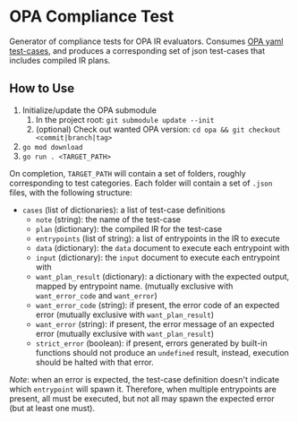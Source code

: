 # OPA Compliance Test

Generator of compliance tests for OPA IR evaluators.
Consumes [OPA yaml test-cases](https://github.com/open-policy-agent/opa/tree/main/test/cases/testdata), and produces a corresponding set of json test-cases that includes compiled IR plans.

## How to Use

1. Initialize/update the OPA submodule
    1. In the project root: `git submodule update --init`
    1. (optional) Check out wanted OPA version: `cd opa && git checkout <commit|branch|tag>`
1. `go mod download`
1. `go run . <TARGET_PATH>`

On completion, `TARGET_PATH` will contain a set of folders, roughly corresponding to test categories. Each folder will contain a set of `.json` files, with the following structure:

* `cases` (list of dictionaries): a list of test-case definitions
   * `note` (string): the name of the test-case
   * `plan` (dictionary): the compiled IR for the test-case
   * `entrypoints` (list of string): a list of entrypoints in the IR to execute
   * `data` (dictionary): the `data` document to execute each entrypoint with
   * `input` (dictionary): the `input` document to execute each entrypoint with
   * `want_plan_result` (dictionary): a dictionary with the expected output, mapped by entrypoint name. (mutually exclusive with `want_error_code` and `want_error`)
   * `want_error_code` (string): if present, the error code of an expected error (mutually exclusive with `want_plan_result`)
   * `want_error` (string): if present, the error message of an expected error (mutually exclusive with `want_plan_result`)
   * `strict_error` (boolean): if present, errors generated by built-in functions should not produce an `undefined` result, instead, execution should be halted with that error.
 
 _Note_: when an error is expected, the test-case definition doesn't indicate which `entrypoint` will spawn it. Therefore, when multiple entrypoints are present, all must be executed, but not all may spawn the expected error (but at least one must).
